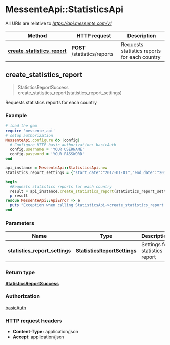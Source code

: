 # MessenteApi::StatisticsApi

All URIs are relative to *https://api.messente.com/v1*

Method | HTTP request | Description
------------- | ------------- | -------------
[**create_statistics_report**](StatisticsApi.md#create_statistics_report) | **POST** /statistics/reports | Requests statistics reports for each country



## create_statistics_report

> StatisticsReportSuccess create_statistics_report(statistics_report_settings)

Requests statistics reports for each country

### Example

```ruby
# load the gem
require 'messente_api'
# setup authorization
MessenteApi.configure do |config|
  # Configure HTTP basic authorization: basicAuth
  config.username = 'YOUR USERNAME'
  config.password = 'YOUR PASSWORD'
end

api_instance = MessenteApi::StatisticsApi.new
statistics_report_settings = {"start_date":"2017-01-01","end_date":"2019-06-20","message_types":["sms"]} # StatisticsReportSettings | Settings for statistics report

begin
  #Requests statistics reports for each country
  result = api_instance.create_statistics_report(statistics_report_settings)
  p result
rescue MessenteApi::ApiError => e
  puts "Exception when calling StatisticsApi->create_statistics_report: #{e}"
end
```

### Parameters


Name | Type | Description  | Notes
------------- | ------------- | ------------- | -------------
 **statistics_report_settings** | [**StatisticsReportSettings**](StatisticsReportSettings.md)| Settings for statistics report | 

### Return type

[**StatisticsReportSuccess**](StatisticsReportSuccess.md)

### Authorization

[basicAuth](../README.md#basicAuth)

### HTTP request headers

- **Content-Type**: application/json
- **Accept**: application/json

